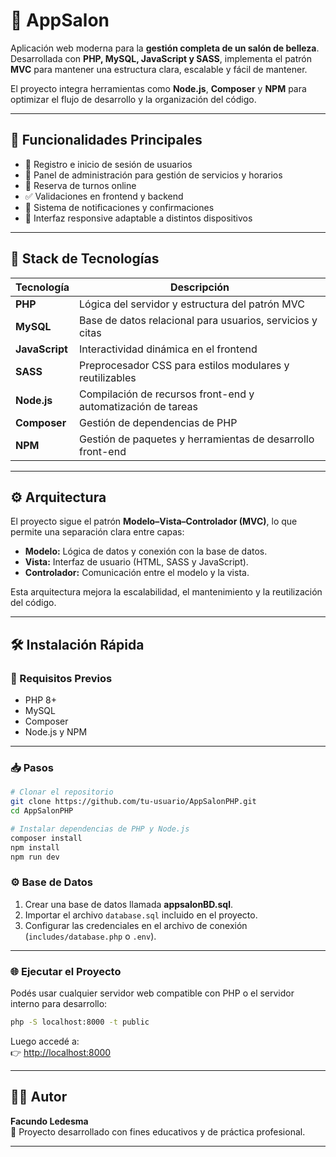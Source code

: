 # 💈 AppSalon

Aplicación web moderna para la **gestión completa de un salón de belleza**.  
Desarrollada con **PHP, MySQL, JavaScript y SASS**, implementa el patrón **MVC** para mantener una estructura clara, escalable y fácil de mantener.  

El proyecto integra herramientas como **Node.js**, **Composer** y **NPM** para optimizar el flujo de desarrollo y la organización del código.

---

## 🚀 Funcionalidades Principales

- 🔐 Registro e inicio de sesión de usuarios  
- 🧭 Panel de administración para gestión de servicios y horarios  
- 📅 Reserva de turnos online  
- ✅ Validaciones en frontend y backend  
- 🔔 Sistema de notificaciones y confirmaciones  
- 📱 Interfaz responsive adaptable a distintos dispositivos  

---

## 🧩 Stack de Tecnologías

| Tecnología | Descripción |
|-------------|-------------|
| **PHP** | Lógica del servidor y estructura del patrón MVC |
| **MySQL** | Base de datos relacional para usuarios, servicios y citas |
| **JavaScript** | Interactividad dinámica en el frontend |
| **SASS** | Preprocesador CSS para estilos modulares y reutilizables |
| **Node.js** | Compilación de recursos front-end y automatización de tareas |
| **Composer** | Gestión de dependencias de PHP |
| **NPM** | Gestión de paquetes y herramientas de desarrollo front-end |

---

## ⚙️ Arquitectura

El proyecto sigue el patrón **Modelo–Vista–Controlador (MVC)**, lo que permite una separación clara entre capas:

- **Modelo:** Lógica de datos y conexión con la base de datos.  
- **Vista:** Interfaz de usuario (HTML, SASS y JavaScript).  
- **Controlador:** Comunicación entre el modelo y la vista.  

Esta arquitectura mejora la escalabilidad, el mantenimiento y la reutilización del código.

---

## 🛠️ Instalación Rápida

### 🔧 Requisitos Previos

- PHP 8+  
- MySQL  
- Composer  
- Node.js y NPM  

---

### 📥 Pasos

```bash
# Clonar el repositorio
git clone https://github.com/tu-usuario/AppSalonPHP.git
cd AppSalonPHP

# Instalar dependencias de PHP y Node.js
composer install
npm install
npm run dev
```

### ⚙️ Base de Datos

1. Crear una base de datos llamada **appsalonBD.sql**.  
2. Importar el archivo `database.sql` incluido en el proyecto.  
3. Configurar las credenciales en el archivo de conexión (`includes/database.php` o `.env`).

---

### 🌐 Ejecutar el Proyecto

Podés usar cualquier servidor web compatible con PHP o el servidor interno para desarrollo:

```bash
php -S localhost:8000 -t public
```

Luego accedé a:  
👉 [http://localhost:8000](http://localhost:8000)

---

## 🧑‍💻 Autor

**Facundo Ledesma**  
📍 Proyecto desarrollado con fines educativos y de práctica profesional.  

---
